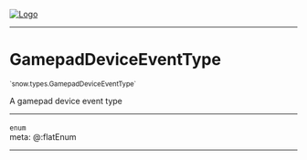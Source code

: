 
[![Logo](../../../images/logo.png)](../../../api/index.html)

---



<h1>GamepadDeviceEventType</h1>
<small>`snow.types.GamepadDeviceEventType`</small>

A gamepad device event type

---

`enum`
<span class="meta">
<br/>meta: @:flatEnum
</span>


---

&nbsp;
&nbsp;

